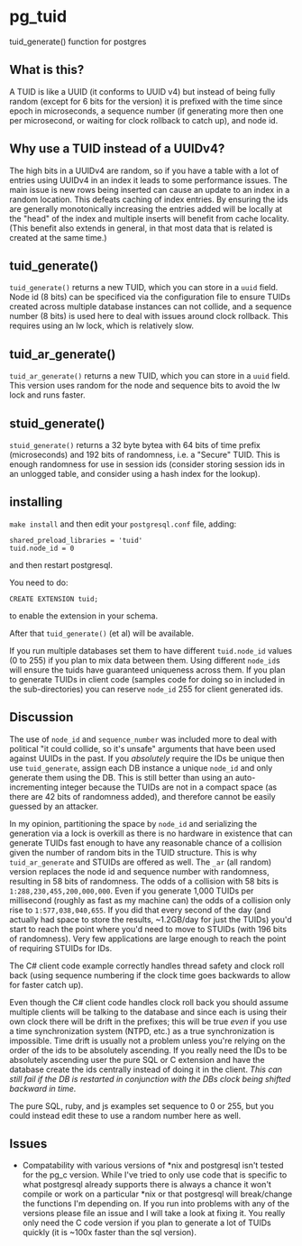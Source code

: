 # pg_tuid
tuid_generate() function for postgres

## What is this?
A TUID is like a UUID (it conforms to UUID v4) but instead of being fully random (except for 6 bits for the version)
it is prefixed with the time since epoch in microseconds, a sequence number (if generating more then one per
microsecond, or waiting for clock rollback to catch up), and node id.

## Why use a TUID instead of a UUIDv4?
The high bits in a UUIDv4 are random, so if you have a table with a lot of entries using UUIDv4 in an index it leads
to some performance issues. The main issue is new rows being inserted can cause an update to an index in a random
location. This defeats caching of index entries. By ensuring the ids are generally monotonically increasing
the entries added will be locally at the "head" of the index and multiple inserts will benefit from cache
locality. (This benefit also extends in general, in that most data that is related is created at the same time.)

## tuid_generate()

`tuid_generate()` returns a new TUID, which you can store in a `uuid` field. Node id (8 bits) can be specificed via
the configuration file to ensure TUIDs created across multiple database instances can not collide, and a sequence
number (8 bits) is used here to deal with issues around clock rollback. This requires using an lw lock, which is
relatively slow.

## tuid_ar_generate()

`tuid_ar_generate()` returns a new TUID, which you can store in a `uuid` field. This version uses random for the node and sequence bits to avoid the lw lock and runs faster.

## stuid_generate()

`stuid_generate()` returns a 32 byte bytea with 64 bits of time prefix (microseconds) and 192 bits of randomness, i.e. a "Secure" TUID. This is enough randomness for use in session ids (consider storing session ids in an unlogged table, and consider using a hash index for the lookup).

## installing

`make install` and then edit your `postgresql.conf` file, adding:

    shared_preload_libraries = 'tuid'
    tuid.node_id = 0
    
and then restart postgresql.

You need to do:

    CREATE EXTENSION tuid;

to enable the extension in your schema.

After that `tuid_generate()` (et al) will be available.

If you run multiple databases set them to have different `tuid.node_id` values (0 to 255) if you plan to mix data
between them. Using different `node_id`s will ensure the tuids have guaranteed uniqueness across them. If you plan to
generate TUIDs in client code (samples code for doing so in included in the sub-directories) you can reserve `node_id`
255 for client generated ids.

## Discussion

The use of `node_id` and `sequence_number` was included more to deal with political "it could collide, so it's unsafe" arguments that have been used against UUIDs in the past. If you _absolutely_ require the IDs be unique then use `tuid_generate`, assign each DB instance a unique `node_id` and only generate them using the DB. This is still better than using an auto-incrementing integer because the TUIDs are not in a compact space (as there are 42 bits of randomness added), and therefore cannot be easily guessed by an attacker.

In my opinion, partitioning the space by `node_id` and serializing the generation via a lock is overkill as there is no hardware in existence that can generate TUIDs fast enough to have any reasonable chance of a collision given the number of random bits in the TUID structure. This is why `tuid_ar_generate` and STUIDs are offered as well.  The `_ar` (all random) version replaces the node id and sequence number with randomness, resulting in 58 bits of randomness. The odds of a collision with 58 bits is `1:288,230,455,200,000,000`. Even if you generate 1,000 TUIDs per millisecond (roughly as fast as my machine can) the odds of a collision only rise to `1:577,038,040,655`. If you did that every second of the day (and actually had space to store the results, ~1.2GB/day for just the TUIDs) you'd start to reach the point where you'd need to move to STUIDs (with 196 bits of randomness). Very few applications are large enough to reach the point of requiring STUIDs for IDs.

The C# client code example correctly handles thread safety and clock roll back (using sequence numbering if the clock time goes backwards to allow for faster catch up).

Even though the C# client code handles clock roll back you should assume multiple clients will be talking to the database and since each is using their own clock there will be drift in the prefixes; this will be true *even* if you use a time synchronization system (NTPD, etc.) as a true synchronization is impossible. Time drift is usually not a problem unless you're relying on the order of the ids to be absolutely ascending. If you really need the IDs to be absolutely ascending user the pure SQL or C extension and have the database create the ids centrally instead of doing it in the client. *This can still fail if the DB is restarted in conjunction with the DBs clock being shifted backward in time.*

The pure SQL, ruby, and js examples set sequence to 0 or 255, but you could instead edit these to use a random number here as well.

## Issues

- Compatability with various versions of \*nix and postgresql isn't tested for the pg_c version. While I've tried
to only use code that is specific to what postgresql already supports there is always a chance it won't compile
or work on a particular \*nix or that postgresql will break/change the functions I'm depending on. If you run
into problems with any of the versions please file an issue and I will take a look at fixing it. You really only
need the C code version if you plan to generate a lot of TUIDs quickly (it is ~100x faster than the sql version).
